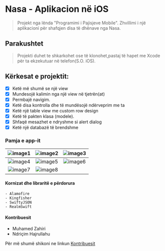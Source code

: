 # Nasa - Aplikacion në iOS 

>Projekt nga lënda "Programimi i Pajisjeve Mobile". Zhvillimi i një aplikacioni për shafqjen disa të dhënave nga Nasa.
## Parakushtet

>Projekti duhet te shkarkohet ose të klonohet,pastaj të hapet me Xcode për ta ekzekutuar në telefon(S.O. iOS).
## Kërkesat e projektit:
- [x] Ketë më shumë se një view
- [x] Mundesojë kalimin nga një view në tjetrën(at)
- [x] Permbajë navigim.
- [x] Ketë disa kontrolla dhe të mundësojë ndërveprim me ta
- [x] Ketë një table view me custom row design
- [x] Ketë të pakten klasa (modele).
- [x] Shfaqë mesazhet e ndryshme si alert dialog
- [x] Ketë një databazë të brendshme

### Pamja e app-it

| ![image1](https://i.imgur.com/Md1CIof.png)  |  ![image2](https://i.imgur.com/qcIA63Q.png)  |  ![image3](https://i.imgur.com/qbVIOc6.png)
| :---: | :---: | :---: |
| ![image4](https://i.imgur.com/XEVF3F3.png)  |  ![image5](https://i.imgur.com/jjI3VFH.png)  |  ![image6](https://i.imgur.com/0LbvM1H.png)
| ![image7](https://i.imgur.com/aihVEHD.png)  |  ![image8](https://i.imgur.com/rCxTQ9e.png)


#### Kornizat dhe libraritë e përdorura


```
- Alamofire
- Kingfisher
- SwiftyJSON
- RealmSwift
```

#### Kontribuesit

* Muhamed Zahiri 
* Ndriçim Hajrullahu

Për më shumë shikoni ne linkun [Kontribuesit](https://github.com/MacokuX/App_iOS/graphs/contributors)
